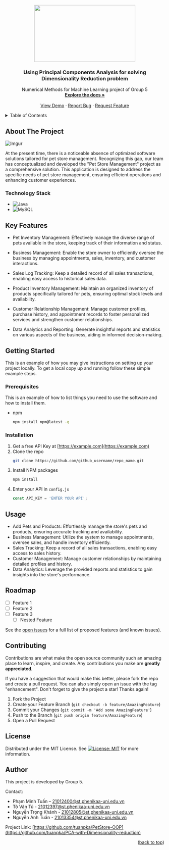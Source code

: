 <!--
*** Thanks for checking out our project. 
*** This README file is created by Pham Minh Tuan, member of the project.
*** Don't forget to give the project a star!
-->


<!-- PROJECT LOGO -->
<br />
<div align="center">
  
<img src="https://i.imgur.com/czQMQGz.jpg" width="320" height="180">    

  </a>

<h3 align="center">Using Principal Components Analysis for solving Dimensionality Reduction problem </h3>

  <p align="center">
    Numerical Methods for Machine Learning project of Group 5
    <br />
    <a href="https://github.com/tuanpka/PCA-with-Dimensionality-reduction"><strong>Explore the docs »</strong></a> 
    <br />
    <br />
    <a href="https://github.com/tuanpka/PCA-with-Dimensionality-reduction">View Demo</a>
    ·
    <a href="https://github.com/tuanpka/PCA-with-Dimensionality-reduction/issues">Report Bug</a>
    ·
    <a href="https://github.com/tuanpka/PCA-with-Dimensionality-reduction/issues">Request Feature</a>
  </p>
</div>



<!-- TABLE OF CONTENTS -->
<details>
  <summary>Table of Contents</summary>
  <ol>
    <li>
      <a href="#about-the-project">About The Project</a>
      <ul>
        <li><a href="#technology-stack">Technology Stack</a></li>
      </ul>
    </li>
    <li><a href="#key-features">Key Features</a></li> 
    <li>
      <a href="#getting-started">Getting Started</a>
      <ul>
        <li><a href="#prerequisites">Prerequisites</a></li>
        <li><a href="#installation">Installation</a></li>
      </ul>
    </li>
    <li><a href="#usage">Usage</a></li>
    <li><a href="#roadmap">Roadmap</a></li>
    <li><a href="#contributing">Contributing</a></li>
    <li><a href="#license">License</a></li>
    <li><a href="#author">Author</a></li>
  </ol>
</details>



<!-- ABOUT THE PROJECT -->
## About The Project

![Imgur](https://i.imgur.com/f1Khu9r.jpg)  

At the present time, there is a noticeable absence of optimized software solutions tailored for pet store management. Recognizing this gap, our team has conceptualized and developed the "Pet Store Management" project as a comprehensive solution. This application is designed to address the specific needs of pet store management, ensuring efficient operations and enhancing customer experiences.




### Technology Stack

*  ![Java](https://img.shields.io/badge/java-%23ED8B00.svg?style=for-the-badge&logo=openjdk&logoColor=white)  
* ![MySQL](https://img.shields.io/badge/MySQL-005C84?style=for-the-badge&logo=mysql&logoColor=white)  



<!-- Key Features -->
## Key Features
* Pet Inventory Management: Effectively manage the diverse range of pets available in the store, keeping track of their information and status.

* Business Management: Enable the store owner to efficiently oversee the business by managing appointments, sales, inventory, and customer interactions.

* Sales Log Tracking: Keep a detailed record of all sales transactions, enabling easy access to historical sales data.

* Product Inventory Management: Maintain an organized inventory of products specifically tailored for pets, ensuring optimal stock levels and availability.

* Customer Relationship Management: Manage customer profiles, purchase history, and appointment records to foster personalized services and strengthen customer relationships.

* Data Analytics and Reporting: Generate insightful reports and statistics on various aspects of the business, aiding in informed decision-making.


<!-- GETTING STARTED -->
## Getting Started

This is an example of how you may give instructions on setting up your project locally.
To get a local copy up and running follow these simple example steps.

### Prerequisites

This is an example of how to list things you need to use the software and how to install them.
* npm
  ```sh
  npm install npm@latest -g
  ```

### Installation

1. Get a free API Key at [https://example.com](https://example.com)
2. Clone the repo
   ```sh
   git clone https://github.com/github_username/repo_name.git
   ```
3. Install NPM packages
   ```sh
   npm install
   ```
4. Enter your API in `config.js`
   ```js
   const API_KEY = 'ENTER YOUR API';
   ```




<!-- USAGE EXAMPLES -->
## Usage

* Add Pets and Products: Effortlessly manage the store's pets and products, ensuring accurate tracking and availability.   
* Business Management: Utilize the system to manage appointments, oversee sales, and handle inventory efficiently.   
* Sales Tracking: Keep a record of all sales transactions, enabling easy access to sales history.  
* Customer Management: Manage customer relationships by maintaining detailed profiles and history.  
* Data Analytics: Leverage the provided reports and statistics to gain insights into the store's performance.   



<!-- ROADMAP -->
## Roadmap

- [ ] Feature 1
- [ ] Feature 2
- [ ] Feature 3
    - [ ] Nested Feature

See the [open issues](https://github.com/github_username/repo_name/issues) for a full list of proposed features (and known issues).




<!-- CONTRIBUTING -->
## Contributing

Contributions are what make the open source community such an amazing place to learn, inspire, and create. Any contributions you make are **greatly appreciated**.

If you have a suggestion that would make this better, please fork the repo and create a pull request. You can also simply open an issue with the tag "enhancement".
Don't forget to give the project a star! Thanks again!

1. Fork the Project
2. Create your Feature Branch (`git checkout -b feature/AmazingFeature`)
3. Commit your Changes (`git commit -m 'Add some AmazingFeature'`)
4. Push to the Branch (`git push origin feature/AmazingFeature`)
5. Open a Pull Request




<!-- LICENSE -->
## License

Distributed under the MIT License. See  [![License: MIT](https://img.shields.io/badge/License-MIT-yellow.svg)](https://opensource.org/licenses/MIT)  for more information.




<!-- AUTHOR -->
## Author
This project is developed by Group 5.  

Contact:
* Phạm Minh Tuấn – 21012400@st.phenikaa-uni.edu.vn
* Tô Văn Tú - 21012397@st.phenikaa-uni.edu.vn
* Nguyễn Trọng Khánh - 21012805@st.phenikaa-uni.edu.vn
* Nguyễn Anh Tuấn - 21013354@st.phenikaa-uni.edu.vn

Project Link:
[https://github.com/tuanpka/PetStore-OOP](https://github.com/tuanpka/PCA-with-Dimensionality-reduction)

<p align="right">(<a href="#readme-top">back to top</a>)</p>



